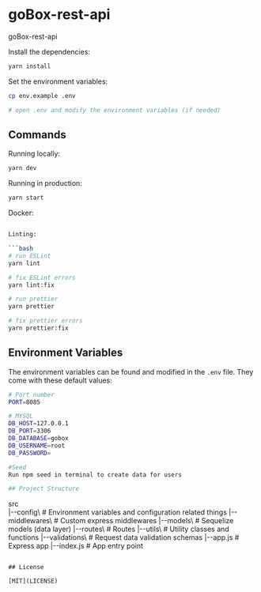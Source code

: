 # goBox-rest-api
goBox-rest-api

Install the dependencies:

```bash
yarn install
```

Set the environment variables:

```bash
cp env.example .env

# open .env and modify the environment variables (if needed)
```

## Commands

Running locally:

```bash
yarn dev
```

Running in production:

```bash
yarn start
```

Docker:

```bash

Linting:

```bash
# run ESLint
yarn lint

# fix ESLint errors
yarn lint:fix

# run prettier
yarn prettier

# fix prettier errors
yarn prettier:fix
```

## Environment Variables

The environment variables can be found and modified in the `.env` file. They come with these default values:

```bash
# Port number
PORT=8085

# MYSQL
DB_HOST=127.0.0.1
DB_PORT=3306
DB_DATABASE=gobox
DB_USERNAME=root
DB_PASSWORD=

#Seed
Run npm seed in terminal to create data for users

## Project Structure

```
src\
 |--config\         # Environment variables and configuration related things
 |--middlewares\    # Custom express middlewares
 |--models\         # Sequelize models (data layer)
 |--routes\         # Routes
 |--utils\          # Utility classes and functions
 |--validations\    # Request data validation schemas
 |--app.js          # Express app
 |--index.js        # App entry point
```

## License

[MIT](LICENSE)
